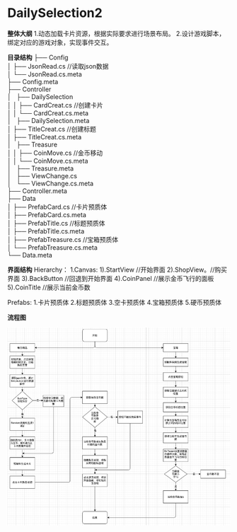 # DailySelection2

**整体大纲**
 1.动态加载卡片资源，根据实际要求进行场景布局。
 2.设计游戏脚本，绑定对应的游戏对象，实现事件交互。
 
**目录结构**
├── Config  
│   ├── JsonRead.cs  //读取json数据  
│   └── JsonRead.cs.meta  
├── Config.meta  
├── Controller  
│   ├── DailySelection  
│   │   ├── CardCreat.cs  //创建卡片  
│   │   └── CardCreat.cs.meta  
│   ├── DailySelection.meta  
│   ├── TitleCreat.cs  //创建标题  
│   ├── TitleCreat.cs.meta  
│   ├── Treasure  
│   │   ├── CoinMove.cs  //金币移动  
│   │   └── CoinMove.cs.meta  
│   ├── Treasure.meta  
│   ├── ViewChange.cs  
│   └── ViewChange.cs.meta  
├── Controller.meta  
├── Data  
│   ├── PrefabCard.cs //卡片预质体  
│   ├── PrefabCard.cs.meta  
│   ├── PrefabTitle.cs //标题预质体  
│   ├── PrefabTitle.cs.meta  
│   ├── PrefabTreasure.cs //宝箱预质体  
│   └── PrefabTreasure.cs.meta  
└── Data.meta  

**界面结构**
  Hierarchy：
    1.Canvas: 
     1).StartView //开始界面
     2).ShopView。//购买界面
     3).BackButton //回退到开始界面
     4).CoinPanel //展示金币飞行的面板
     5).CoinTitle //展示当前金币数
     
  Prefabs: 1.卡片预质体 2.标题预质体 3.空卡预质体 4.宝箱预质体 5.硬币预质体
  
**流程图**  

![image](https://github.com/89trillion-songzhiheng/DailySelection2/blob/main/picture/ProcessPicture.png)
